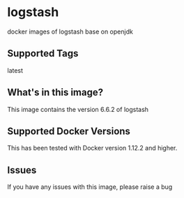 # logstash
docker images of logstash base on openjdk

## Supported Tags
latest

## What's in this image?
This image contains the version 6.6.2 of logstash


## Supported Docker Versions
This has been tested with Docker version 1.12.2 and higher.

## Issues
If you have any issues with this image, please raise a bug
